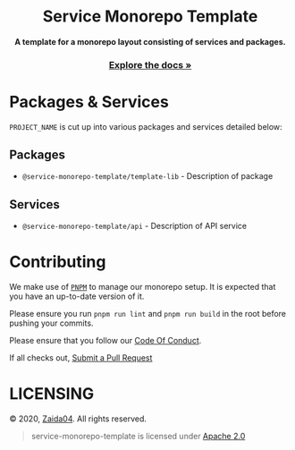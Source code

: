 <div align="center">
<h1> Service Monorepo Template</h1>
  <h4>
    A template for a monorepo layout consisting of services and packages.
  </h3>

  <p align="center">
    <h3>
      <strong>
        <a href="#">Explore the docs »</a>
      </strong>
    </h2>
  </p>  

<!--
  <p>
      <img src="https://github.com/cordis-lib/cordis/actions/workflows/quality.yml/badge.svg" alt="Quality Check">
      <img src="https://github.com/cordis-lib/cordis/actions/workflows/docs.yml/badge.svg" alt="Deploy Docs"><br>
      <a href="https://github.com/cordis-lib/cordis/blob/main/LICENSE"><img src="https://img.shields.io/badge/License-Apache%202.0-yellow.svg" alt="License: APACHE 2.0"></a>
      <a href="https://github.com/cordis-lib/cordis/issues"><img src="https://img.shields.io/github/issues-raw/cordis-lib/cordis.svg?maxAge=25000" alt="Issues"></a>
      <a href="https://github.com/cordis-lib/cordis/pulls"><img src="https://img.shields.io/github/issues-pr/cordis-lib/cordis.svg?style=flat" alt="GitHub pull requests"></a><br>
  </p>
-->
</div>

# Packages & Services

`PROJECT_NAME` is cut up into various packages and services detailed below:

## Packages
- `@service-monorepo-template/template-lib` - Description of package

## Services
- `@service-monorepo-template/api` - Description of API service

# Contributing
We make use of [`PNPM`](https://pnpm.js.org/) to manage our monorepo setup. It is expected that you have an up-to-date version of it. 

Please ensure you run `pnpm run lint` and `pnpm run build` in the root before pushing your commits.

Please ensure that you follow our [Code Of Conduct](https://github.com/zaida04/service-monorepo-template/blob/master/.github/CODE_OF_CONDUCT.md).

If all checks out, [Submit a Pull Request](https://github.com/zaida04/service-monorepo-template/compare)

# LICENSING

© 2020, [Zaida04](https://github.com/zaida04). All rights reserved.

> service-monorepo-template is licensed under [Apache 2.0](https://github.com/zaida04/service-monorepo-template/blob/master/LICENSE)
